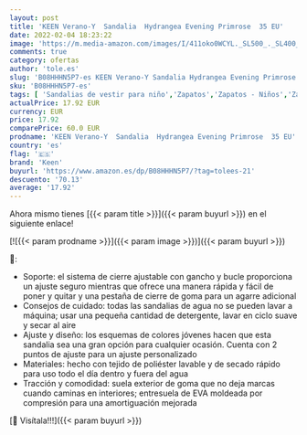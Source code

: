 ```yaml
---
layout: post
title: 'KEEN Verano-Y  Sandalia  Hydrangea Evening Primrose  35 EU'
date: 2022-02-04 18:23:22
image: 'https://m.media-amazon.com/images/I/411oko0WCYL._SL500_._SL400_.jpg'
comments: true
category: ofertas
author: 'tole.es'
slug: 'B08HHHN5P7-es KEEN Verano-Y Sandalia Hydrangea Evening Primrose 35 EU'
sku: 'B08HHHN5P7-es'
tags: [ 'Sandalias de vestir para niño','Zapatos','Zapatos - Niños','Zapatos y complementos','keen','sandalia', ]
actualPrice: 17.92 EUR
currency: EUR
price: 17.92
comparePrice: 60.0 EUR
prodname: 'KEEN Verano-Y  Sandalia  Hydrangea Evening Primrose  35 EU'
country: 'es'
flag: '🇪🇸'
brand: 'Keen'
buyurl: 'https://www.amazon.es/dp/B08HHHN5P7/?tag=tolees-21'
descuento: '70.13'
average: '17.92'
---
```


Ahora mismo tienes [{{< param title >}}]({{< param buyurl >}}) en el siguiente enlace!

[![{{< param prodname >}}]({{< param image >}})]({{< param buyurl >}})

🔎:

- Soporte: el sistema de cierre ajustable con gancho y bucle proporciona un ajuste seguro mientras que ofrece una manera rápida y fácil de poner y quitar y una pestaña de cierre de goma para un agarre adicional
- Consejos de cuidado: todas las sandalias de agua no se pueden lavar a máquina; usar una pequeña cantidad de detergente, lavar en ciclo suave y secar al aire
- Ajuste y diseño: los esquemas de colores jóvenes hacen que esta sandalia sea una gran opción para cualquier ocasión. Cuenta con 2 puntos de ajuste para un ajuste personalizado
- Materiales: hecho con tejido de poliéster lavable y de secado rápido para uso todo el día dentro y fuera del agua
- Tracción y comodidad: suela exterior de goma que no deja marcas cuando caminas en interiores; entresuela de EVA moldeada por compresión para una amortiguación mejorada

[🛒 Visítala!!!]({{< param buyurl >}})
